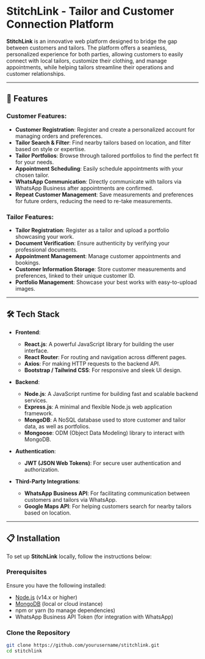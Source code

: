 # StitchLink - Tailor and Customer Connection Platform

**StitchLink** is an innovative web platform designed to bridge the gap between customers and tailors. The platform offers a seamless, personalized experience for both parties, allowing customers to easily connect with local tailors, customize their clothing, and manage appointments, while helping tailors streamline their operations and customer relationships.

---

## 🚀 Features

### Customer Features:
- **Customer Registration**: Register and create a personalized account for managing orders and preferences.
- **Tailor Search & Filter**: Find nearby tailors based on location, and filter based on style or expertise.
- **Tailor Portfolios**: Browse through tailored portfolios to find the perfect fit for your needs.
- **Appointment Scheduling**: Easily schedule appointments with your chosen tailor.
- **WhatsApp Communication**: Directly communicate with tailors via WhatsApp Business after appointments are confirmed.
- **Repeat Customer Management**: Save measurements and preferences for future orders, reducing the need to re-take measurements.

### Tailor Features:
- **Tailor Registration**: Register as a tailor and upload a portfolio showcasing your work.
- **Document Verification**: Ensure authenticity by verifying your professional documents.
- **Appointment Management**: Manage customer appointments and bookings.
- **Customer Information Storage**: Store customer measurements and preferences, linked to their unique customer ID.
- **Portfolio Management**: Showcase your best works with easy-to-upload images.

---

## 🛠️ Tech Stack

- **Frontend**:
  - **React.js**: A powerful JavaScript library for building the user interface.
  - **React Router**: For routing and navigation across different pages.
  - **Axios**: For making HTTP requests to the backend API.
  - **Bootstrap / Tailwind CSS**: For responsive and sleek UI design.
  
- **Backend**:
  - **Node.js**: A JavaScript runtime for building fast and scalable backend services.
  - **Express.js**: A minimal and flexible Node.js web application framework.
  - **MongoDB**: A NoSQL database used to store customer and tailor data, as well as portfolios.
  - **Mongoose**: ODM (Object Data Modeling) library to interact with MongoDB.
  
- **Authentication**:
  - **JWT (JSON Web Tokens)**: For secure user authentication and authorization.
  
- **Third-Party Integrations**:
  - **WhatsApp Business API**: For facilitating communication between customers and tailors via WhatsApp.
  - **Google Maps API**: For helping customers search for nearby tailors based on location.

---

## 📋 Installation

To set up **StitchLink** locally, follow the instructions below:

### Prerequisites

Ensure you have the following installed:

- [Node.js](https://nodejs.org/) (v14.x or higher)
- [MongoDB](https://www.mongodb.com/) (local or cloud instance)
- npm or yarn (to manage dependencies)
- WhatsApp Business API Token (for integration with WhatsApp)

### Clone the Repository

```bash
git clone https://github.com/yourusername/stitchlink.git
cd stitchlink
